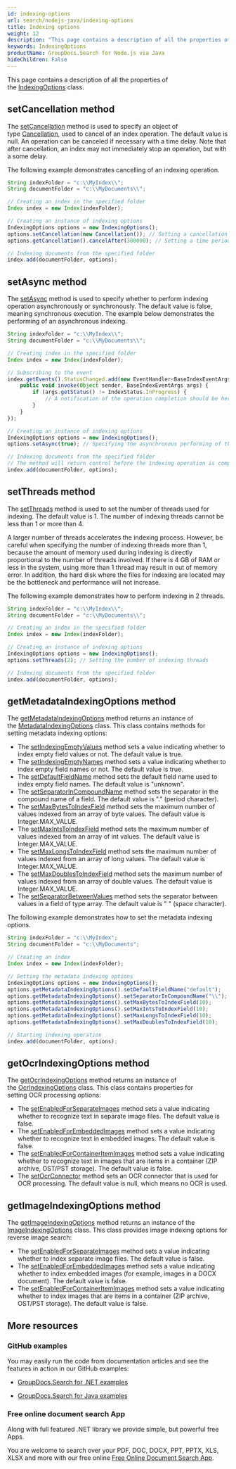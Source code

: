 ```yaml
---
id: indexing-options
url: search/nodejs-java/indexing-options
title: Indexing options
weight: 12
description: "This page contains a description of all the properties of the IndexingOptions class"
keywords: IndexingOptions
productName: GroupDocs.Search for Node.js via Java
hideChildren: False
---
```

This page contains a description of all the properties of the [IndexingOptions](https://reference.groupdocs.com/search/nodejs-java/com.groupdocs.search.options/IndexingOptions) class.

## setCancellation method

The [setCancellation](https://reference.groupdocs.com/search/nodejs-java/com.groupdocs.search.options/IndexingOptions#setCancellation(com.groupdocs.search.common.Cancellation)) method is used to specify an object of type [Cancellation](https://reference.groupdocs.com/search/nodejs-java/com.groupdocs.search.common/Cancellation), used to cancel of an index operation. The default value is null. An operation can be canceled if necessary with a time delay. Note that after cancellation, an index may not immediately stop an operation, but with a some delay.

The following example demonstrates cancelling of an indexing operation.

```javascript
String indexFolder = "c:\\MyIndex\\";
String documentFolder = "c:\\MyDocuments\\";

// Creating an index in the specified folder
Index index = new Index(indexFolder);

// Creating an instance of indexing options
IndexingOptions options = new IndexingOptions();
options.setCancellation(new Cancellation()); // Setting a cancellation object
options.getCancellation().cancelAfter(300000); // Setting a time period of 300 seconds after which the indexing operation will be cancelled

// Indexing documents from the specified folder
index.add(documentFolder, options);
```

## setAsync method

The [setAsync](https://reference.groupdocs.com/search/nodejs-java/com.groupdocs.search.options/IndexingOptions#setAsync(boolean)) method is used to specify whether to perform indexing operation asynchronously or synchronously. The default value is false, meaning synchronous execution. The example below demonstrates the performing of an asynchronous indexing.

```javascript
String indexFolder = "c:\\MyIndex\\";
String documentFolder = "c:\\MyDocuments\\";

// Creating index in the specified folder
Index index = new Index(indexFolder);

// Subscribing to the event
index.getEvents().StatusChanged.add(new EventHandler<BaseIndexEventArgs>() {
    public void invoke(Object sender, BaseIndexEventArgs args) {
        if (args.getStatus() != IndexStatus.InProgress) {
            // A notification of the operation completion should be here
        }
    }
});

// Creating an instance of indexing options
IndexingOptions options = new IndexingOptions();
options.setAsync(true); // Specifying the asynchronous performing of the operation

// Indexing documents from the specified folder
// The method will return control before the indexing operation is completed
index.add(documentFolder, options);
```

## setThreads method

The [setThreads](https://reference.groupdocs.com/search/nodejs-java/com.groupdocs.search.options/IndexingOptions#setThreads(int)) method is used to set the number of threads used for indexing. The default value is 1. The number of indexing threads cannot be less than 1 or more than 4.

A larger number of threads accelerates the indexing process. However, be careful when specifying the number of indexing threads more than 1, because the amount of memory used during indexing is directly proportional to the number of threads involved. If there is 4 GB of RAM or less in the system, using more than 1 thread may result in out of memory error. In addition, the hard disk where the files for indexing are located may be the bottleneck and performance will not increase.

The following example demonstrates how to perform indexing in 2 threads.

```javascript
String indexFolder = "c:\\MyIndex\\";
String documentFolder = "c:\\MyDocuments\\";

// Creating an index in the specified folder
Index index = new Index(indexFolder);

// Creating an instance of indexing options
IndexingOptions options = new IndexingOptions();
options.setThreads(2); // Setting the number of indexing threads

// Indexing documents from the specified folder
index.add(documentFolder, options);
```

## getMetadataIndexingOptions method

The [getMetadataIndexingOptions](https://reference.groupdocs.com/search/nodejs-java/com.groupdocs.search.options/IndexingOptions#getMetadataIndexingOptions()) method returns an instance of the [MetadataIndexingOptions](https://reference.groupdocs.com/search/nodejs-java/com.groupdocs.search.options/MetadataIndexingOptions) class. This class contains methods for setting metadata indexing options:

* The [setIndexingEmptyValues](https://reference.groupdocs.com/search/nodejs-java/com.groupdocs.search.options/MetadataIndexingOptions#setIndexingEmptyValues(boolean)) method sets a value indicating whether to index empty field values or not. The default value is true.
* The [setIndexingEmptyNames](https://reference.groupdocs.com/search/nodejs-java/com.groupdocs.search.options/MetadataIndexingOptions#setIndexingEmptyNames(boolean)) method sets a value indicating whether to index empty field names or not. The default value is true.
* The [setDefaultFieldName](https://reference.groupdocs.com/search/nodejs-java/com.groupdocs.search.options/MetadataIndexingOptions#setDefaultFieldName(java.lang.String)) method sets the default field name used to index empty field names. The default value is "unknown".
* The [setSeparatorInCompoundName](https://reference.groupdocs.com/search/nodejs-java/com.groupdocs.search.options/MetadataIndexingOptions#setSeparatorInCompoundName(java.lang.String)) method sets the separator in the compound name of a field. The default value is "." (period character).
* The [setMaxBytesToIndexField](https://reference.groupdocs.com/search/nodejs-java/com.groupdocs.search.options/MetadataIndexingOptions#setMaxBytesToIndexField(int)) method sets the maximum number of values indexed from an array of byte values. The default value is Integer.MAX\_VALUE.
* The [setMaxIntsToIndexField](https://reference.groupdocs.com/search/nodejs-java/com.groupdocs.search.options/MetadataIndexingOptions#setMaxIntsToIndexField(int)) method sets the maximum number of values indexed from an array of int values. The default value is Integer.MAX\_VALUE.
* The [setMaxLongsToIndexField](https://reference.groupdocs.com/search/nodejs-java/com.groupdocs.search.options/MetadataIndexingOptions#setMaxLongsToIndexField(int)) method sets the maximum number of values indexed from an array of long values. The default value is Integer.MAX\_VALUE.
* The [setMaxDoublesToIndexField](https://reference.groupdocs.com/search/nodejs-java/com.groupdocs.search.options/MetadataIndexingOptions#setMaxDoublesToIndexField(int)) method sets the maximum number of values indexed from an array of double values. The default value is Integer.MAX\_VALUE.
* The [setSeparatorBetweenValues](https://reference.groupdocs.com/search/nodejs-java/com.groupdocs.search.options/MetadataIndexingOptions#setSeparatorBetweenValues(java.lang.String)) method sets the separator between values in a field of type array. The default value is " " (space character).

The following example demonstrates how to set the metadata indexing options.

```javascript
String indexFolder = "c:\\MyIndex";
String documentFolder = "c:\\MyDocuments";

// Creating an index
Index index = new Index(indexFolder);

// Setting the metadata indexing options
IndexingOptions options = new IndexingOptions();
options.getMetadataIndexingOptions().setDefaultFieldName("default");
options.getMetadataIndexingOptions().setSeparatorInCompoundName("\\");
options.getMetadataIndexingOptions().setMaxBytesToIndexField(10);
options.getMetadataIndexingOptions().setMaxIntsToIndexField(10);
options.getMetadataIndexingOptions().setMaxLongsToIndexField(10);
options.getMetadataIndexingOptions().setMaxDoublesToIndexField(10);

// Starting indexing operation
index.add(documentFolder, options);
```

## getOcrIndexingOptions method

The [getOcrIndexingOptions](https://reference.groupdocs.com/search/nodejs-java/com.groupdocs.search.options/IndexingOptions#getOcrIndexingOptions()) method returns an instance of the [OcrIndexingOptions](https://reference.groupdocs.com/search/nodejs-java/com.groupdocs.search.options/OcrIndexingOptions) class. This class contains properties for setting OCR processing options:

* The [setEnabledForSeparateImages](https://reference.groupdocs.com/search/nodejs-java/com.groupdocs.search.options/OcrIndexingOptions#setEnabledForSeparateImages(boolean)) method sets a value indicating whether to recognize text in separate image files. The default value is false.
* The [setEnabledForEmbeddedImages](https://reference.groupdocs.com/search/nodejs-java/com.groupdocs.search.options/OcrIndexingOptions#setEnabledForEmbeddedImages(boolean)) method sets a value indicating whether to recognize text in embedded images. The default value is false.
* The [setEnabledForContainerItemImages](https://reference.groupdocs.com/search/nodejs-java/com.groupdocs.search.options/OcrIndexingOptions#setEnabledForContainerItemImages(boolean)) method sets a value indicating whether to recognize text in images that are items in a container (ZIP archive, OST/PST storage). The default value is false.
* The [setOcrConnector](https://reference.groupdocs.com/search/nodejs-java/com.groupdocs.search.options/OcrIndexingOptions#setOcrConnector(com.groupdocs.search.options.IOcrConnector)) method sets an OCR connector that is used for OCR processing. The default value is null, which means no OCR is used.

## getImageIndexingOptions method

The [getImageIndexingOptions](https://reference.groupdocs.com/search/nodejs-java/com.groupdocs.search.options/IndexingOptions#getImageIndexingOptions()) method returns an instance of the [ImageIndexingOptions](https://reference.groupdocs.com/search/nodejs-java/com.groupdocs.search.options/ImageIndexingOptions) class. This class provides image indexing options for reverse image search:

* The [setEnabledForSeparateImages](https://reference.groupdocs.com/search/nodejs-java/com.groupdocs.search.options/ImageIndexingOptions#setEnabledForSeparateImages(boolean)) method sets a value indicating whether to index separate image files. The default value is false.
* The [setEnabledForEmbeddedImages](https://reference.groupdocs.com/search/nodejs-java/com.groupdocs.search.options/ImageIndexingOptions#setEnabledForEmbeddedImages(boolean)) method sets a value indicating whether to index embedded images (for example, images in a DOCX document). The default value is false.
* The [setEnabledForContainerItemImages](https://reference.groupdocs.com/search/nodejs-java/com.groupdocs.search.options/ImageIndexingOptions#setEnabledForContainerItemImages(boolean)) method sets a value indicating whether to index images that are items in a container (ZIP archive, OST/PST storage). The default value is false.

## More resources

### GitHub examples

You may easily run the code from documentation articles and see the features in action in our GitHub examples:

* [GroupDocs.Search for .NET examples](https://github.com/groupdocs-search/GroupDocs.Search-for-.NET)

* [GroupDocs.Search for Java examples](https://github.com/groupdocs-search/GroupDocs.Search-for-Java)

### Free online document search App

Along with full featured .NET library we provide simple, but powerful free Apps.

You are welcome to search over your PDF, DOC, DOCX, PPT, PPTX, XLS, XLSX and more with our free online [Free Online Document Search App](https://products.groupdocs.app/search).
